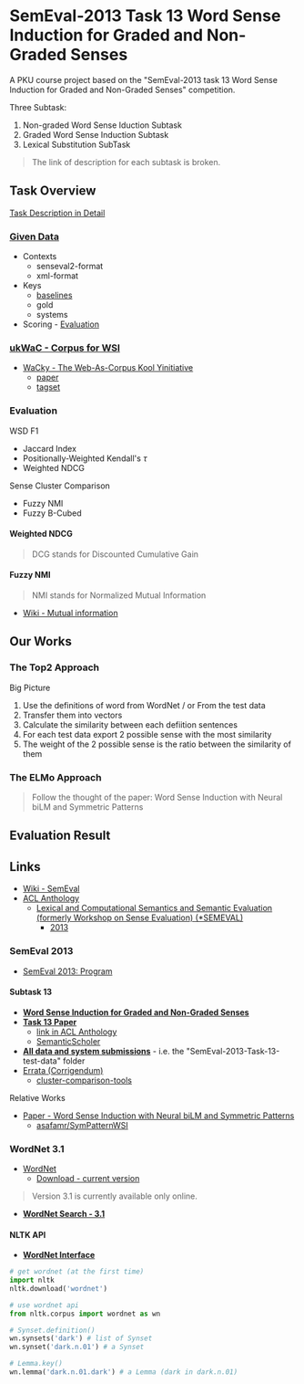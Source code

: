 # SemEval-2013 Task 13 Word Sense Induction for Graded and Non-Graded Senses

A PKU course project based on the "SemEval-2013 task 13 Word Sense Induction for Graded and Non-Graded Senses" competition.

Three Subtask:

1. Non-graded Word Sense Iduction Subtask
2. Graded Word Sense Induction Subtask
3. Lexical Substitution SubTask

> The link of description for each subtask is broken.

## Task Overview

[Task Description in Detail](SemEval-2013-Task-13-test-data/README.md)

### [Given Data](SemEval-2013-Task-13-test-data/README.md#DIRECTORY-LAYOUT-AND-FILE-DESCRIPTIONS)

* Contexts
  * senseval2-format
  * xml-format
* Keys
  * [baselines](SemEval-2013-Task-13-test-data/README.md#BASELINES)
  * gold
  * systems
* Scoring - [Evaluation](SemEval-2013-Task-13-test-data/README.md#EVALUATION)

### [ukWaC - Corpus for WSI](SemEval-2013-Task-13-test-data/README.md#TRAINING-DATA)

* [WaCky - The Web-As-Corpus Kool Yinitiative](https://wacky.sslmit.unibo.it/doku.php)
  * [paper](https://wacky.sslmit.unibo.it/lib/exe/fetch.php?media=papers:wacky_2008.pdf)
  * [tagset](https://wacky.sslmit.unibo.it/lib/exe/fetch.php?media=tagsets:ukwac_tagset.txt)

### Evaluation

WSD F1

* Jaccard Index
* Positionally-Weighted Kendall's $\tau$
* Weighted NDCG

Sense Cluster Comparison

* Fuzzy NMI
* Fuzzy B-Cubed

#### Weighted NDCG

> DCG stands for Discounted Cumulative Gain

#### Fuzzy NMI

> NMI stands for Normalized Mutual Information

* [Wiki - Mutual information](https://en.wikipedia.org/wiki/Mutual_Information)

## Our Works

### The Top2 Approach

Big Picture

1. Use the definitions of word from WordNet / or From the test data
2. Transfer them into vectors
3. Calculate the similarity between each defiition sentences
4. For each test data export 2 possible sense with the most similarity
5. The weight of the 2 possible sense is the ratio between the similarity of them

### The ELMo Approach

> Follow the thought of the paper: Word Sense Induction with Neural biLM and Symmetric Patterns

## Evaluation Result

## Links

* [Wiki - SemEval](https://en.wikipedia.org/wiki/SemEval)
* [ACL Anthology](https://www.aclweb.org/anthology/)
  * [Lexical and Computational Semantics and Semantic Evaluation (formerly Workshop on Sense Evaluation) (*SEMEVAL)](https://www.aclweb.org/anthology/venues/semeval/)
    * [2013](https://www.aclweb.org/anthology/events/semeval-2013/)

### SemEval 2013

* [SemEval 2013: Program](https://www.cs.york.ac.uk/semeval-2013/accepted.html)

#### Subtask 13

* [**Word Sense Induction for Graded and Non-Graded Senses**](https://www.cs.york.ac.uk/semeval-2013/task13.html)
* [**Task 13 Paper**](https://www.aclweb.org/anthology/S13-2049)
  * [link in ACL Anthology](https://www.aclweb.org/anthology/papers/S/S13/S13-2049/)
  * [SemanticScholer](https://www.semanticscholar.org/paper/SemEval-2013-Task-13%3A-Word-Sense-Induction-for-and-Jurgens-Klapaftis/0d62b1bc53f8c253915d3ba5de50b461b49b7ead)
* [**All data and system submissions**](https://www.cs.york.ac.uk/semeval-2013/task13/data/uploads/semeval-2013-task-13-test-data.zip) - i.e. the "SemEval-2013-Task-13-test-data" folder
* [Errata (Corrigendum)](https://www.cs.mcgill.ca/~jurgens/docs/semeval-2013-task13-errata.pdf)
  * [cluster-comparison-tools](https://code.google.com/archive/p/cluster-comparison-tools/)

Relative Works

* [Paper - Word Sense Induction with Neural biLM and Symmetric Patterns](https://arxiv.org/abs/1808.08518)
  * [asafamr/SymPatternWSI](https://github.com/asafamr/SymPatternWSI)

### WordNet 3.1

* [WordNet](http://wordnet.princeton.edu/)
  * [Download - current version](https://wordnet.princeton.edu/download/current-version)

> Version 3.1 is currently available only online.

* [**WordNet Search - 3.1**](http://wordnetweb.princeton.edu/perl/webwn)

#### NLTK API

* [**WordNet Interface**](http://www.nltk.org/howto/wordnet.html)

```py
# get wordnet (at the first time)
import nltk
nltk.download('wordnet')

# use wordnet api
from nltk.corpus import wordnet as wn
```

```py
# Synset.definition()
wn.synsets('dark') # list of Synset
wn.synset('dark.n.01') # a Synset

# Lemma.key()
wn.lemma('dark.n.01.dark') # a Lemma (dark in dark.n.01)
```
